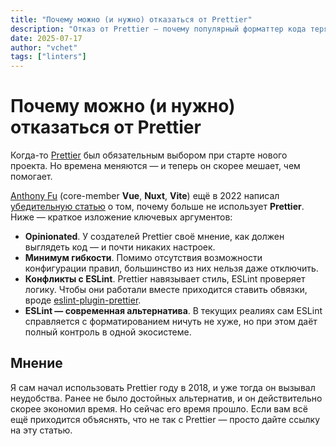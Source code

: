 ```yaml
---
title: "Почему можно (и нужно) отказаться от Prettier"
description: "Отказ от Prettier — почему популярный форматтер кода теряет актуальность и как ESLint стал удобной и гибкой альтернативой."
date: 2025-07-17
author: "vchet"
tags: ["linters"]
---
```


# Почему можно (и нужно) отказаться от Prettier

Когда-то [Prettier](https://prettier.io) был обязательным выбором при старте нового проекта. Но времена меняются — и теперь он скорее мешает, чем помогает.

[Anthony Fu](https://antfu.me) (core-member **Vue**, **Nuxt**, **Vite**) ещё в 2022 написал [убедительную статью](https://antfu.me/posts/why-not-prettier) о том, почему больше не использует **Prettier**. Ниже — краткое изложение ключевых аргументов:

- **Opinionated**. У создателей Prettier своё мнение, как должен выглядеть код — и почти никаких настроек.
- **Минимум гибкости**. Помимо отсутствия возможности конфигурации правил, большинство из них нельзя даже отключить.
- **Конфликты с ESLint**. Prettier навязывает стиль, ESLint проверяет логику. Чтобы они работали вместе приходится ставить обвязки, вроде [eslint-plugin-prettier](https://github.com/prettier/eslint-plugin-prettier).
- **ESLint — современная альтернатива**. В текущих реалиях сам ESLint справляется с форматированием ничуть не хуже, но при этом даёт полный контроль в одной экосистеме.

## Мнение

Я сам начал использовать Prettier году в 2018, и уже тогда он вызывал неудобства. Ранее не было достойных альтернатив, и он действительно скорее экономил время. Но сейчас его время прошло. Если вам всё ещё приходится объяснять, что не так с Prettier — просто дайте ссылку на эту статью.
